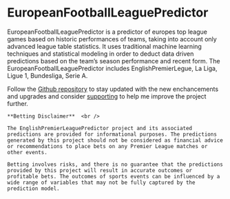 # EuropeanFootballLeaguePredictor

EuropeanFootballLeaguePredictor is a predictor of europes top league games based on historic performances of teams, taking into account only advanced league table statistics. It uses traditional machine learning techniques and statistical modeling in order to deduct data driven predictions based on the team’s season performance and recent form. The EuropeanFootballLeaguePredictor includes EnglishPremierLegue, La Liga, Ligue 1, Bundesliga, Serie A.

Follow the [Github repository](https://github.com/nickpadd/EuropeanFootballLeaguePredictor "The github repository of the project") to stay updated with the new enchancements and upgrades and consider [supporting](https://www.buymeacoffee.com/nickpadd) to help me improve the project further.


```{warning}
**Betting Disclaimer**  <br />

The EnglishPremierLeaguePredictor project and its associated predictions are provided for informational purposes. The predictions generated by this project should not be considered as financial advice or recommendations to place bets on any Premier League matches or other events.

Betting involves risks, and there is no guarantee that the predictions provided by this project will result in accurate outcomes or profitable bets. The outcomes of sports events can be influenced by a wide range of variables that may not be fully captured by the prediction model.
```
